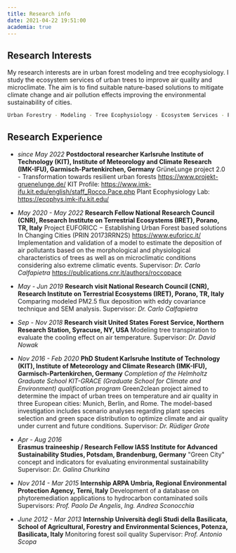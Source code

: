 ```yaml
---
title: Research info
date: 2021-04-22 19:51:00
academia: true
---
```

## Research Interests

My research interests are in urban forest modeling and tree ecophysiology. I study the ecosystem services of urban trees to improve air quality and microclimate. The aim is to find suitable nature-based solutions to mitigate climate change and air pollution effects improving the environmental sustainability of cities.
``` bash
Urban Forestry - Modeling - Tree Ecophysiology - Ecosystem Services - PhytoTechnologies - Green Cities
```

## Research Experience

-   *since May 2022*
    **Postdoctoral researcher 
    Karlsruhe Institute of Technology (KIT), Institute of Meteorology and Climate Research (IMK-IFU), Garmisch-Partenkirchen, Germany**
    GrüneLunge project 2.0 - Transformation towards resilient urban forests
    https://www.projekt-gruenelunge.de/
    KIT Profile: https://www.imk-ifu.kit.edu/english/staff_Rocco.Pace.php
    Plant Ecophysiology Lab: https://ecophys.imk-ifu.kit.edu/ 

-   *May 2020 - May 2022*
    **Research Fellow 
    National Research Council (CNR), Research Institute on Terrestrial Ecosystems (IRET), Porano, TR, Italy**
    Project EUFORICC − Establishing Urban Forest based solutions In Changing Cities
    (PRIN 20173RRN2S) https://www.euforicc.it/
    Implementation and validation of a model to estimate the deposition of air pollutants based on the morphological and physiological characteristics of trees as well as on microclimatic conditions considering also extreme climatic events.
    Supervisor: _Dr. Carlo Calfapietra_
    https://publications.cnr.it/authors/roccopace

-   *May - Jun 2019*
    **Research visit
    National Research Council (CNR), Research Institute on Terrestrial Ecosystems (IRET), Porano, TR, Italy**
    Comparing modeled PM2.5 flux deposition with eddy covariance technique and SEM analysis. 
    Supervisor: _Dr. Carlo Calfapietra_

-   *Sep - Nov 2018*
    **Research visit
    United States Forest Service, Northern Research Station, Syracuse, NY, USA**
    Modeling tree transpiration to evaluate the cooling effect on air temperature. 
    Supervisor: _Dr. David Nowak_

-   *Nov 2016 - Feb 2020*
    **PhD Student
    Karlsruhe Institute of Technology (KIT), Institute of Meteorology and Climate Research (IMK-IFU), Garmisch-Partenkirchen, Germany**
    _Completion of the Helmholtz Graduate School KIT-GRACE (Graduate School for Climate and Environment) qualification program_
    Green2clean project aimed to determine the impact of urban trees on temperature and air quality in three European cities: Munich, Berlin, and Rome. The model-based investigation includes scenario analyses regarding plant species selection and green space distribution to optimize climate and air quality under current and future conditions.
    Supervisor: _Dr. Rüdiger Grote_

-   *Apr - Aug 2016*    
    **Erasmus traineeship / Research Fellow
    IASS Institute for Advanced Sustainability Studies, Potsdam, Brandenburg, Germany**
    "Green City" concept and indicators for evaluating environmental sustainability
    Supervisor: _Dr. Galina Churkina_

-   *Nov 2014 - Mar 2015*
    **Internship
    ARPA Umbria, Regional Environmental Protection Agency, Terni, Italy**
    Development of a database on phytoremediation applications to hydrocarbon contaminated soils
    Supervisors: _Prof. Paolo De Angelis_, _Ing. Andrea Sconocchia_

-   *June 2012 - Mar 2013*
    **Internship
    Università degli Studi della Basilicata, School of Agricultural, Forestry and Environmental Sciences, Potenza, Basilicata, Italy**
    Monitoring forest soil quality
    Supervisor: _Prof. Antonio Scopa_

